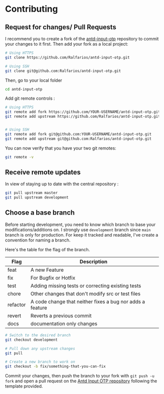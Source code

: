 # Contributing

## Request for changes/ Pull Requests

I recommend you to create a fork of the [antd-input-otp](https://github.com/Ralfarios/antd-input-otp) repository to commit your changes to it first. Then add your fork as a local project:

```sh
# Using HTTPS
git clone https://github.com/Ralfarios/antd-input-otp.git

# Using SSH
git clone git@github.com:Ralfarios/antd-input-otp.git
```


Then, go to your local folder

```sh
cd antd-input-otp
```

Add git remote controls :

```sh
# Using HTTPS
git remote add fork https://github.com/YOUR-USERNAME/antd-input-otp.git
git remote add upstream https://github.com/Ralfarios/antd-input-otp.git


# Using SSH
git remote add fork git@github.com:YOUR-USERNAME/antd-input-otp.git
git remote add upstream git@github.com:Ralfarios/antd-input-otp.git
```

You can now verify that you have your two git remotes:

```sh
git remote -v
```

## Receive remote updates

In view of staying up to date with the central repository :

```sh
git pull upstream master
git pull upstream development
```

## Choose a base branch

Before starting development, you need to know which branch to base your modifications/additions on. I strongly use `development` branch since `main` branch is only for production. For keep it tracked and readable, I've create a convention for naming a branch. 

Here's the table for the flag of the branch.

| Flag     | Description                                               |
| -------- | --------------------------------------------------------- |
| feat     | A new Feature                                             |
| fix      | For Bugfix or Hotfix                                      |
| test     | Adding missing tests or correcting existing tests         |
| chore    | Other changes that don't modify src or test files         |
| refactor | A code change that neither fixes a bug nor adds a feature |
| revert   | Reverts a previous commit                                 |
| docs     | documentation only changes                                |

```sh
# Switch to the desired branch
git checkout development

# Pull down any upstream changes
git pull

# Create a new branch to work on
git checkout -b fix/something-that-you-can-fix
```

Commit your changes, then push the branch to your fork with `git push -u fork` and open a pull request on the [Antd Input OTP repository](https://github.com/Ralfarios/antd-input-otp/) following the template provided.
